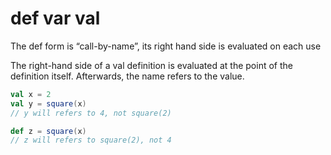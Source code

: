 # def var val

The def form is “call-by-name”, its right hand side is evaluated on each use

The right-hand side of a val definition is evaluated at the point of the definition itself. Afterwards, the name refers to the value.

```scala
val x = 2
val y = square(x)
// y will refers to 4, not square(2)

def z = square(x)
// z will refers to square(2), not 4
```

